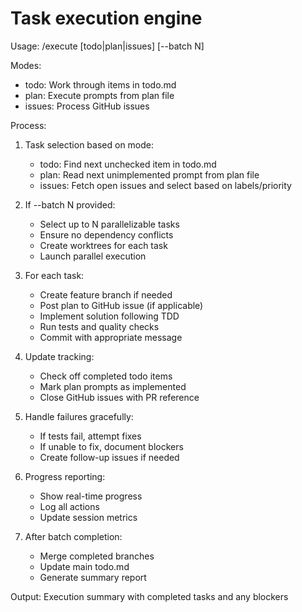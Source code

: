 # Task execution engine

Usage: /execute [todo|plan|issues] [--batch N]

Modes:
- todo: Work through items in todo.md
- plan: Execute prompts from plan file
- issues: Process GitHub issues

Process:

1. Task selection based on mode:
   - todo: Find next unchecked item in todo.md
   - plan: Read next unimplemented prompt from plan file
   - issues: Fetch open issues and select based on labels/priority

2. If --batch N provided:
   - Select up to N parallelizable tasks
   - Ensure no dependency conflicts
   - Create worktrees for each task
   - Launch parallel execution

3. For each task:
   - Create feature branch if needed
   - Post plan to GitHub issue (if applicable)
   - Implement solution following TDD
   - Run tests and quality checks
   - Commit with appropriate message

4. Update tracking:
   - Check off completed todo items
   - Mark plan prompts as implemented
   - Close GitHub issues with PR reference

5. Handle failures gracefully:
   - If tests fail, attempt fixes
   - If unable to fix, document blockers
   - Create follow-up issues if needed

6. Progress reporting:
   - Show real-time progress
   - Log all actions
   - Update session metrics

7. After batch completion:
   - Merge completed branches
   - Update main todo.md
   - Generate summary report

Output: Execution summary with completed tasks and any blockers